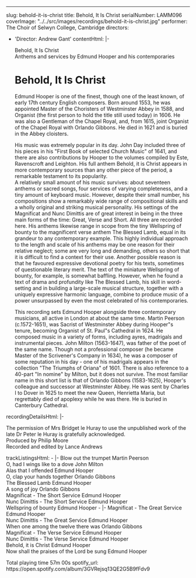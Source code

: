 ---
slug: behold-it-is-christ
title: Behold, It Is Christ
serialNumber: LAMM096
coverImage: "../../src/images/recordings/behold-it-is-christ.jpg"
performer: The Choir of Selwyn College, Cambridge
directors:
- 'Director: Andrew Gant'
contentHtml: |-
  <p id="cdtitle">Behold, It Is Christ<br>
    Anthems and services by Edmund Hooper and his contemporaries</p>
  <h1>Behold, It Is Christ</h1>
  <p>Edmund Hooper is one of the finest, though one of the least known, of early 17th century English composers. Born around 1553, he was appointed Master of the Choristers of Westminster Abbey in 1588, and Organist (the first person to hold the title still used today) in 1606. He was also a Gentleman of the Chapel Royal, and, from 1615, joint Organist of the Chapel Royal with Orlando Gibbons. He died in 1621 and is buried in the Abbey cloisters.</p>
  <p>His music was extremely popular in its day. John Day included three of his pieces in his "First Book of selected Church Music" of 1641, and there are also contributions by Hooper to the volumes compiled by Este, Ravenscroft and Leighton. His full anthem Behold, it is Christ appears in more contemporary sources than any other piece of the period, a remarkable testament to its popularity.<br>
    A relatively small amount of his music survives: about seventeen anthems or sacred songs, four services of varying completeness, and a tiny amount of keyboard music. However, despite their small number, his compositions show a remarkably wide range of compositional skills and a wholly original and striking musical personality. His settings of the Magnificat and Nunc Dimittis are of great interest in being in the three main forms of the time: Great, Verse and Short. All three are recorded here. His anthems likewise range in scope from the tiny Wellspring of bounty to the magnificent verse anthem The Blessed Lamb, equal in its grandeur to any contemporary example. This highly individual approach to the length and scale of his anthems may be one reason for their relative neglect; some are very long and demanding, others so short that it is difficult to find a context for their use. Another possible reason is that he favoured expressive devotional poetry for his texts, sometimes of questionable literary merit. The text of the miniature Wellspring of bounty, for example, is somewhat baffling. However, when he found a text of drama and profundity like The Blessed Lamb, his skill in word-setting and in building a large-scale musical structure, together with a uniquely expressive harmonic language, combine to produce music of a power unsurpassed by even the most celebrated of his contemporaries.</p>
  <p>This recording sets Edmund Hooper alongside three contemporary musicians, all active in London at about the same time. Martin Peerson (c.1572-1651), was Sacrist of Westminster Abbey during Hooper"s tenure, becoming Organist of St. Paul"s Cathedral in 1624. He composed music in a variety of forms, including ayres, madrigals and instrumental pieces. John Milton (1563-1647), was father of the poet of the same name. Though not a professional composer (he became Master of the Scrivener's Company in 1634), he was a composer of some reputation in his day - one of his madrigals appears in the collection "The Triumphs of Oriana" of 1601. There is also reference to a 40-part "In nomine" by Milton, but it does not survive. The most familiar name in this short list is that of Orlando Gibbons (1583-1625), Hooper's colleague and successor at Westminster Abbey. He was sent by Charles I to Dover in 1625 to meet the new Queen, Henrietta Maria, but regrettably died of apoplexy while he was there. He is buried in Canterbury Cathedral.</p>
recordingDetailsHtml: |-
  <div id="details">
    <p>The permission of Mrs Bridget le Huray to use the unpublished work of the late Dr Peter le Huray is gratefully acknowledged.<br>
      Produced by Philip Moore<br>
      Recorded and edited by Lance Andrews</p>
  </div>
trackListingsHtml:
- |-
  <span class="trackname">Blow out the trumpet </span> <span class="composer">Martin Peerson</span><br>
  <span class="trackname"> O, had I wings like to a dove </span> <span class="composer">John Milton</span><br>
  <span class="trackname"> Alas that I offended</span><span class="composer"> Edmund Hooper</span><br>
  <span class="trackname"> O, clap your hands together </span> <span class="composer">Orlando Gibbons</span><br>
  <span class="trackname"> The Blessed Lamb </span> <span class="composer">Edmund Hooper</span><br>
  <span class="trackname"> A song of joy </span> <span class="composer">Orlando Gibbons</span><br>
  <span class="trackname"> Magnificat - The Short Service </span> <span class="composer">Edmund Hooper</span><br>
  <span class="trackname"> Nunc Dimittis - The Short Service</span><span class="composer"> Edmund Hooper</span><br>
  <span class="trackname"> Wellspring of bounty </span> <span class="composer">Edmund Hooper</span>
- |-
  <span class="trackname">Magnificat - The Great Service </span> <span class="composer">Edmund Hooper</span><br>
  <span class="trackname"> Nunc Dimittis - The Great Service</span><span class="composer"> Edmund Hooper</span><br>
  <span class="trackname"> When one among the twelve there was </span> <span class="composer">Orlando Gibbons</span><br>
  <span class="trackname"> Magnificat - The Verse Service </span> <span class="composer">Edmund Hooper</span><br>
  <span class="trackname"> Nunc Dimittis - The Verse Service </span> <span class="composer">Edmund Hooper</span><br>
  <span class="trackname"> Behold, it is Christ </span> <span class="composer">Edmund Hooper</span><br>
  <span class="trackname"> Now shall the praises of the Lord be sung </span> <span class="composer">Edmund Hooper
    <p></p>
  </span> <span id="playingtime">Total playing time 57m 00s</span>
spotify_url: https://open.spotify.com/album/3GVRejsq13QE2G5B9fFdv9
